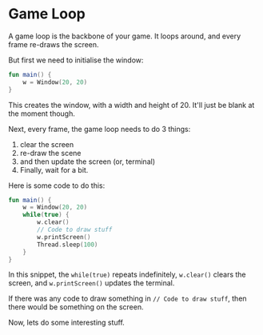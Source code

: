 # Game Loop

A game loop is the backbone of your game. It loops
around, and every frame re-draws the screen.

But first we need to initialise the window:
 ```kotlin
 fun main() {
     w = Window(20, 20)
 }
 ```

This creates the window, with a width and height of 20.
It'll just be blank at the moment though.

Next, every frame, the game loop needs to do 3 things:
1. clear the screen
2. re-draw the scene
3. and then update the screen (or, terminal)
4. Finally, wait for a bit.

Here is some code to do this:

 ```kotlin
 fun main() {
     w = Window(20, 20)
     while(true) {
         w.clear()
         // Code to draw stuff
         w.printScreen()
         Thread.sleep(100)
     }
 }
 ```
In this snippet, the `while(true)` repeats indefinitely,
`w.clear()` clears the screen, and `w.printScreen()` updates the terminal.

If there was any code to draw something in `// Code to draw stuff`, then there would be something on the screen.

Now, lets do some interesting stuff.

